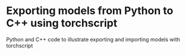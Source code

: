 # Exporting models from Python to C++ using torchscript

Python and C++ code to illustrate exporting and importing models with torchscript

